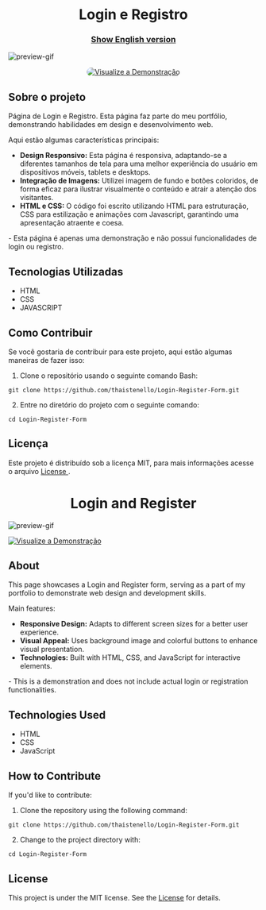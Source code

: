 <h1 align="center">
Login e Registro
</h1>

<h3 align="center"><a href="#login-and-register">Show English version</a></h3>

![preview-gif](https://github.com/thaistenello/Login-Register-Form/assets/131812228/1b9fced4-a7a8-44d2-a40b-7410d816849d)

<div style="text-align: center;">
    <a href="https://login-register-form-chi.vercel.app/">
        <img src="https://placehold.jp/20/9068f7/ffffff/300x50.png?text=Visualize%20a%20Demonstra%C3%A7%C3%A3o" alt="Visualize a         Demonstração" style="border-radius: 30px;">
    </a>
</div>

<h2>Sobre o projeto</h2>

<p>Página de Login e Registro. Esta página faz parte do meu portfólio, demonstrando habilidades em design e desenvolvimento web.</p>

<p>Aqui estão algumas características principais:</p>

<ul>
    <li><strong>Design Responsivo:</strong> Esta página é responsiva, adaptando-se a diferentes tamanhos de tela para uma melhor experiência do usuário em dispositivos móveis, tablets e desktops.</li>
    <li><strong>Integração de Imagens:</strong> Utilizei imagem de fundo e botões coloridos, de forma eficaz para ilustrar visualmente o conteúdo e atrair a atenção dos visitantes.</li>
    <li><strong>HTML e CSS:</strong> O código foi escrito utilizando HTML para estruturação, CSS para estilização e animações com Javascript, garantindo uma apresentação atraente e coesa.</li>
</ul>

<p>- Esta página é apenas uma demonstração e não possui funcionalidades de login ou registro.</p>

<h2>Tecnologias Utilizadas</h2>

<ul>
    <li>HTML</li>
    <li>CSS</li>
    <li>JAVASCRIPT</li>
</ul>

<h2>Como Contribuir</h2>
<p>Se você gostaria de contribuir para este projeto, aqui estão algumas maneiras de fazer isso:</p>

<ol>
    <li>Clone o repositório usando o seguinte comando Bash:</li>
</ol>
<pre><code>git clone https://github.com/thaistenello/Login-Register-Form.git</code></pre>

<ol start="2">
    <li>Entre no diretório do projeto com o seguinte comando:</li>
</ol>
<pre><code>cd Login-Register-Form</code></pre>

<h2>Licença</h2>
<p>Este projeto é distribuído sob a licença MIT, para mais informações acesse o arquivo <a href="https://github.com/thaistenello/Login-Register-Form/blob/main/LICENSE">License </a>.</p>

<h1 align="center" id="login-and-register">
Login and Register
</h1>

![preview-gif](https://github.com/thaistenello/Login-Register-Form/assets/131812228/1b9fced4-a7a8-44d2-a40b-7410d816849d)

[![Visualize a Demonstração](https://placehold.jp/20/9068f7/ffffff/300x50.png?text=View%20the%20Demo&css=%7B%22border-radius%22%3A%22%2030px%22%7D
)](https://login-register-form-chi.vercel.app/)



<h2>About</h2>

<p>This page showcases a Login and Register form, serving as a part of my portfolio to demonstrate web design and development skills.</p>

<p>Main features:</p>

<ul>
    <li><strong>Responsive Design:</strong> Adapts to different screen sizes for a better user experience.</li>
    <li><strong>Visual Appeal:</strong> Uses background image and colorful buttons to enhance visual presentation.</li>
    <li><strong>Technologies:</strong> Built with HTML, CSS, and JavaScript for interactive elements.</li>
</ul>

<p>- This is a demonstration and does not include actual login or registration functionalities.</p>

<h2>Technologies Used</h2>

<ul>
    <li>HTML</li>
    <li>CSS</li>
    <li>JavaScript</li>
</ul>

<h2>How to Contribute</h2>
<p>If you'd like to contribute:</p>

<ol>
    <li>Clone the repository using the following command:</li>
</ol>
<pre><code>git clone https://github.com/thaistenello/Login-Register-Form.git</code></pre>

<ol start="2">
    <li>Change to the project directory with:</li>
</ol>
<pre><code>cd Login-Register-Form</code></pre>

<h2>License</h2>
<p>This project is under the MIT license. See the <a href="https://github.com/thaistenello/Login-Register-Form/blob/main/LICENSE">License</a> for details.</p>

